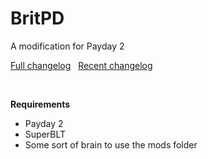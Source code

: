 # BritPD
A modification for Payday 2

[Full changelog](https://leolama.github.io/BritPD/full_changelog.html)
&nbsp;
[Recent changelog](https://leolama.github.io/BritPD/recent_changelog.html)

&nbsp;

**Requirements**
* Payday 2
* SuperBLT
* Some sort of brain to use the mods folder
